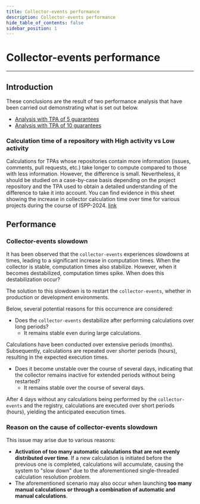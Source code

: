 ```yaml
---
title: Collector-events performance
description: Collector-events performance
hide_table_of_contents: false
sidebar_position: 1
---
```


# Collector-events performance

---

## Introduction

These conclusions are the result of two performance analysis that have been carried out demonstrating what is set out below.
- [Analysis with TPA of 5 guarantees](https://docs.google.com/spreadsheets/d/1Upg3FPM2alc0Ys-61MBUJiLufiG5ALuVAVllVsF58PY/edit?usp=sharing)
- [Analysis with TPA of 10 guarantees](https://docs.google.com/spreadsheets/d/1Xc7gb1O7iqSB86NvGlywV6z7nmkCe4msFGU3bldWqGo/edit?usp=sharing)

### Calculation time of a repository with High activity vs Low activity

Calculations for TPAs whose repositories contain more information (issues, comments, pull requests, etc.) take longer to compute compared to those with less information. However, the difference is small. Nevertheless, it should be studied on a case-by-case basis depending on the project repository and the TPA used to obtain a detailed understanding of the difference to take it into account. You can find evidence in this sheet showing the increase in collector calculation time over time for various projects during the course of ISPP-2024. [link](https://docs.google.com/spreadsheets/d/15HNMi1VU1ZUy0s6t1aNuTapS2eRQCLG3Z0iVGgdGEsg/edit?usp=sharing)

## Performance

### Collector-events slowdown

It has been observed that the `collector-events` experiences slowdowns at times, leading to a significant increase in computation times. When the collector is stable, computation times also stabilize. However, when it becomes destabilized, computation times spike. When does this destabilization occur?

The solution to this slowdown is to restart the `collector-events`, whether in production or development environments.

Below, several potential reasons for this occurrence are considered:

- Does the `collector-events` destabilize after performing calculations over long periods?
    - It remains stable even during large calculations.

Calculations have been conducted over extensive periods (months). Subsequently, calculations are repeated over shorter periods (hours), resulting in the expected execution times.

- Does it become unstable over the course of several days, indicating that the collector remains inactive for extended periods without being restarted?
    - It remains stable over the course of several days.

After 4 days without any calculations being performed by the `collector-events` and the registry, calculations are executed over short periods (hours), yielding the anticipated execution times.

### Reason on the cause of collector-events slowdown

This issue may arise due to various reasons:

- **Activation of too many automatic calculations that are not evenly distributed over time**. If a new calculation is initiated before the previous one is completed, calculations will accumulate, causing the system to "slow down" due to the aforementioned single-threaded calculation resolution problem.
- The aforementioned scenario may also occur when launching **too many manual calculations or through a combination of automatic and manual calculations**.
